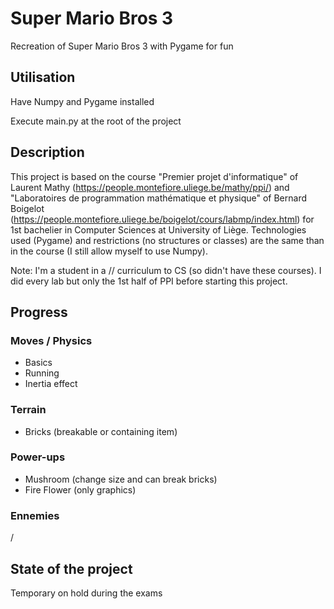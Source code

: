 # Super Mario Bros 3

Recreation of Super Mario Bros 3 with Pygame for fun

## Utilisation

Have Numpy and Pygame installed

Execute main.py at the root of the project

## Description

This project is based on the course "Premier projet d'informatique" of Laurent Mathy (https://people.montefiore.uliege.be/mathy/ppi/) and "Laboratoires de programmation mathématique et physique" of Bernard Boigelot (https://people.montefiore.uliege.be/boigelot/cours/labmp/index.html) for 1st bachelier in Computer Sciences at University of Liège. Technologies used (Pygame) and restrictions (no structures or classes) are the same than in the course (I still allow myself to use Numpy).

Note: I'm a student in a // curriculum to CS (so didn't have these courses). I did every lab but only the 1st half of PPI before starting this project.

## Progress

### Moves / Physics
- Basics
- Running
- Inertia effect

### Terrain
- Bricks (breakable or containing item)

### Power-ups
- Mushroom (change size and can break bricks)
- Fire Flower (only graphics)

### Ennemies
/

## State of the project

Temporary on hold during the exams
